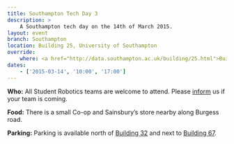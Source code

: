 ```yaml
---
title: Southampton Tech Day 3
description: >
    A Southampton tech day on the 14th of March 2015.
layout: event
branch: Southampton
location: Building 25, University of Southampton
override:
    where: <a href="http://data.southampton.ac.uk/building/25.html">Building 25</a>, University of Southampton Highfield Campus
dates:
    - ['2015-03-14', '10:00', '17:00']
---
```


**Who:** All Student Robotics teams are welcome to attend. Please [inform](/about/contactus) us if your team is coming.

**Food:** There is a small Co-op and Sainsbury’s store nearby along Burgess road.

**Parking:** Parking is available north of [Building 32](http://data.southampton.ac.uk/building/32.html) and next to [Building 67](http://data.southampton.ac.uk/building/67.html).
